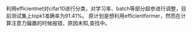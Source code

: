 利用efficientnet对cifar10进行分类，对学习率、batch等部分超参进行调整，目前测试集上topk1准确率为91.41%。
原计划是想利用efficientformer，然而在计算注意力偏置的时候报错，原因未知,查找中。